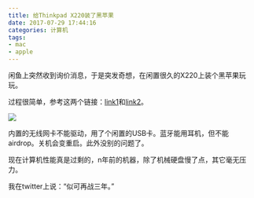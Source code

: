 ```yaml
---
title: 给Thinkpad X220装了黑苹果
date: 2017-07-29 17:44:16
categories: 计算机
tags:
- mac
- apple
---
```


闲鱼上突然收到询价消息，于是突发奇想，在闲置很久的X220上装个黑苹果玩玩。

过程很简单，参考这两个链接：[link1](https://www.youtube.com/watch?v=e_VDC-wUXis)和[link2](http://x220.mcdonnelltech.com)。

![](https://wx3.sinaimg.cn/large/006tNbRwly1fwvwwwbzydj30sg0sg7be.jpg)

内置的无线网卡不能驱动，用了个闲置的USB卡。蓝牙能用耳机，但不能airdrop。关机会变重启。此外没别的问题了。

现在计算机性能真是过剩的，n年前的机器，除了机械硬盘慢了点，其它毫无压力。

我在twitter上说：“似可再战三年。”
